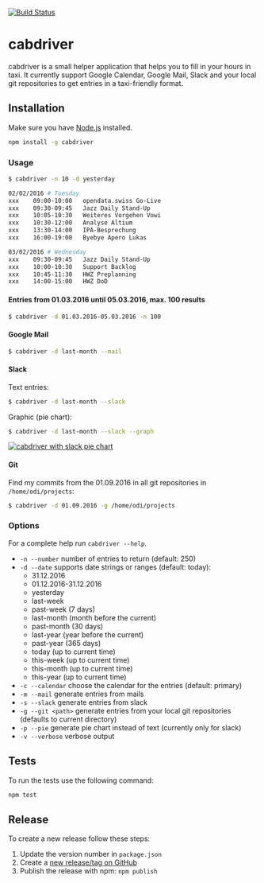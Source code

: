 [![Build Status](https://travis-ci.org/metaodi/cabdriver.svg?branch=master)](https://travis-ci.org/metaodi/cabdriver)

cabdriver
=========

cabdriver is a small helper application that helps you to fill in your hours in taxi.
It currently support Google Calendar, Google Mail, Slack and your local git repositories to get entries in a taxi-friendly format.

## Installation

Make sure you have [Node.js](https://nodejs.org/en/) installed.

```bash
npm install -g cabdriver
```

### Usage

```bash
$ cabdriver -n 10 -d yesterday

02/02/2016 # Tuesday
xxx    09:00-10:00   opendata.swiss Go-Live
xxx    09:30-09:45   Jazz Daily Stand-Up
xxx    10:05-10:30   Weiteres Vorgehen Vowi
xxx    10:30-12:00   Analyse Altium
xxx    13:30-14:00   IPA-Besprechung
xxx    16:00-19:00   Byebye Apero Lukas

03/02/2016 # Wednesday
xxx    09:30-09:45   Jazz Daily Stand-Up
xxx    10:00-10:30   Support Backlog
xxx    10:45-11:30   HWZ Preplanning
xxx    14:00-15:00   HWZ DoD
```


#### Entries from 01.03.2016 until 05.03.2016, max. 100 results
```bash
$ cabdriver -d 01.03.2016-05.03.2016 -n 100
```

#### Google Mail

```bash
$ cabdriver -d last-month --mail
```

#### Slack

Text entries:
```bash
$ cabdriver -d last-month --slack
```

Graphic (pie chart):
```bash
$ cabdriver -d last-month --slack --graph
```
[![cabdriver with slack pie chart](http://i.imgur.com/KcPgjcU.png)](#)

#### Git

Find my commits from the 01.09.2016 in all git repositories in `/home/odi/projects`:
```bash
$ cabdriver -d 01.09.2016 -g /home/odi/projects
```


### Options

For a complete help run `cabdriver --help`.

* `-n --number` number of entries to return (default: 250)
* `-d --date` supports date strings or ranges (default: today):
  * 31.12.2016
  * 01.12.2016-31.12.2016
  * yesterday
  * last-week
  * past-week (7 days)
  * last-month (month before the current)
  * past-month (30 days)
  * last-year (year before the current)
  * past-year (365 days)
  * today (up to current time)
  * this-week (up to current time)
  * this-month (up to current time)
  * this-year (up to current time)
* `-c --calendar` choose the calendar for the entries (default: primary)
* `-m --mail` generate entries from mails
* `-s --slack` generate entries from slack
* `-g --git <path>` generate entries from your local git repositories (defaults to current directory)
* `-p --pie` generate pie chart instead of text (currently only for slack)
* `-v --verbose` verbose output

## Tests

To run the tests use the following command:

```bash
npm test
```

## Release

To create a new release follow these steps:

1. Update the version number in `package.json`
1. Create a [new release/tag on GitHub](https://github.com/metaodi/cabdriver/releases)
1. Publish the release with npm: `npm publish`
